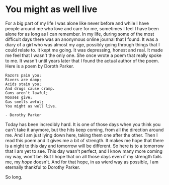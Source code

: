# You might as well live

For a big part of my life I was alone like never before and while I have people around me who love and care for me, sometimes I feel I have been alone for as long as I can remember. In my life, during some of the most difficult days there was an anonymous online journal that I found. It was a diary of a girl who was almost my age, possibly going through things that I could relate to. It kept me going. It was depressing, honest and real. It made me feel that I wasn't the only one. She once wrote a poem that really spoke to me. It wasn't until years later that I found the actual author of the poem. Here is a poem by Doroth Parker.  


```
Razors pain you;
Rivers are damp;
Acids stain you;
And drugs cause cramp.
Guns aren’t lawful;
Nooses give;
Gas smells awful;
You might as well live.

- Dorothy Parker
```

Today has been incredibly hard. It is one of those days when you think you can't take it anymore, but the hits keep coming, from all the direction around me. And I am just lying down here, taking them one after the other. Then I read this poem and it gives me a bit of strength. It makes me hope that there is a night to this day and tomorrow will be different. So here is to a tomorrow that I am yet to see. This day wasn't perfect, and I know many more coming my way, won't be. But I hope that on all those days even if my strength fails me, my _hope_ doesn't. And for that hope, in as wierd way as possible, I am eternally thankful to Dorothy Parker. 

So long.
